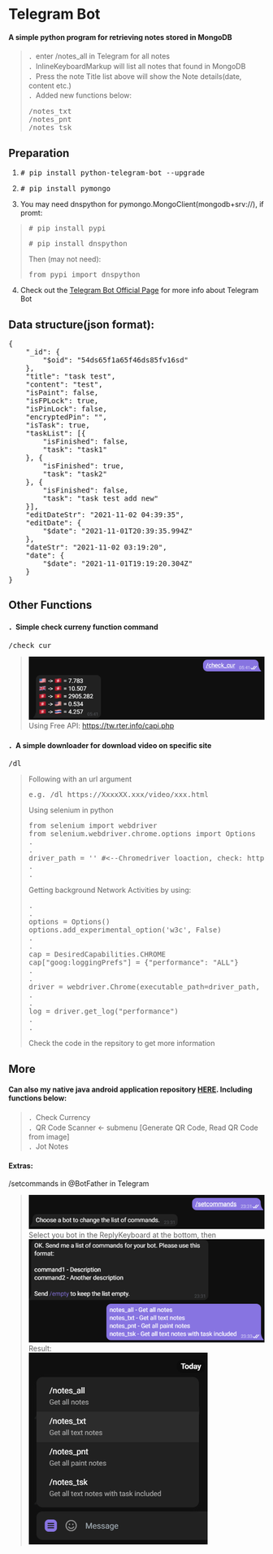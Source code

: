 # Telegram Bot  

#### A simple python program for retrieving notes stored in MongoDB  
> ．enter /notes_all in Telegram for all notes  
> ．InlineKeyboardMarkup will list all notes that found in MongoDB  
> ．Press the note Title list above will show the Note details(date, content etc.)  
> ．Added new functions below:
> <pre>
> /notes_txt
> /notes_pnt
> /notes_tsk
> </pre>
  
## Preparation
1. <pre># pip install python-telegram-bot --upgrade</pre>
2. <pre># pip install pymongo</pre>
3. You may need dnspython for pymongo.MongoClient(mongodb+srv://), if promt:
> <pre># pip install pypi</pre>
> <pre># pip install dnspython</pre>
> Then (may not need): 
> <pre>from pypi import dnspython</pre>
4. Check out the [Telegram Bot Official Page](https://core.telegram.org/bots/) for more info about Telegram Bot  

## Data structure(json format):  
<pre>
{
    "_id": {
        "$oid": "54ds65f1a65f46ds85fv16sd"
    },
    "title": "task test",
    "content": "test",
    "isPaint": false,
    "isFPLock": true,
    "isPinLock": false,
    "encryptedPin": "",
    "isTask": true,
    "taskList": [{
        "isFinished": false,
        "task": "task1"
    }, {
        "isFinished": true,
        "task": "task2"
    }, {
        "isFinished": false,
        "task": "task test add new"
    }],
    "editDateStr": "2021-11-02 04:39:35",
    "editDate": {
        "$date": "2021-11-01T20:39:35.994Z"
    },
    "dateStr": "2021-11-02 03:19:20",
    "date": {
        "$date": "2021-11-01T19:19:20.304Z"
    }
}
</pre>  

## Other Functions
#### ．Simple check curreny function command  
<pre>/check_cur</pre>  
> ![Example](https://github.com/jasonlhmc/telegramBot_git/blob/main/img/check_cur_1.png?raw=true)  
> Using Free API: https://tw.rter.info/capi.php  

#### ．A simple downloader for download video on specific site
<pre>/dl </pre>
> Following with an url argument 
> <pre>e.g. /dl https://XxxxXX.xxx/video/xxx.html</pre>  
> Using selenium in python
> <pre>from selenium import webdriver
> from selenium.webdriver.chrome.options import Options
> .
> .
> driver_path = '' #<--Chromedriver loaction, check: https://chromedriver.chromium.org/downloads
> .
> .
> </pre>
> Getting background Network Activities by using:
> <pre>
> .
> .
> options = Options()
> options.add_experimental_option('w3c', False)
> .
> .
> cap = DesiredCapabilities.CHROME
> cap["goog:loggingPrefs"] = {"performance": "ALL"}
> .
> .
> driver = webdriver.Chrome(executable_path=driver_path, options=options, desired_capabilities=cap)
> .
> .
> log = driver.get_log("performance")
> .
> .
> </pre>  
> Check the code in the repsitory to get more information

## More  
#### Can also my native java android application repository [HERE](https://github.com/jasonlhmc/AndroidNativeJavaApp). Including functions below:  
> ．Check Currency  
> ．QR Code Scanner <- submenu [Generate QR Code, Read QR Code from image]  
> ．Jot Notes  
#### Extras:
/setcommands in @BotFather in Telegram
> ![step.1](https://github.com/jasonlhmc/telegramBot_git/blob/main/img/others-setcommands_1.png?raw=true)  
> Select you bot in the ReplyKeyboard at the bottom, then
> ![step.2](https://github.com/jasonlhmc/telegramBot_git/blob/main/img/others-setcommands_2.png?raw=true)  
> Result:  
> ![step.3](https://github.com/jasonlhmc/telegramBot_git/blob/main/img/others-setcommands_3.png?raw=true)  
